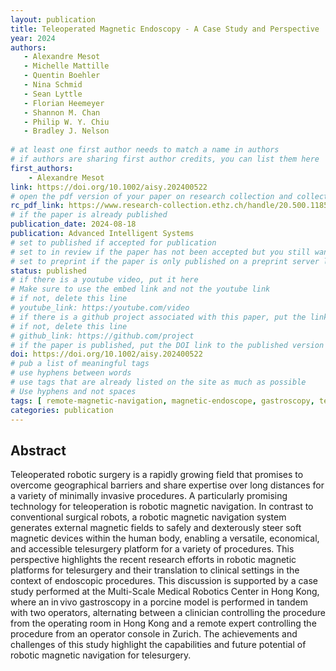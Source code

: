 ```yaml
---
layout: publication
title: Teleoperated Magnetic Endoscopy - A Case Study and Perspective
year: 2024
authors: 
   - Alexandre Mesot
   - Michelle Mattille
   - Quentin Boehler
   - Nina Schmid
   - Sean Lyttle
   - Florian Heemeyer
   - Shannon M. Chan
   - Philip W. Y. Chiu
   - Bradley J. Nelson
   
# at least one first author needs to match a name in authors
# if authors are sharing first author credits, you can list them here
first_authors: 
    - Alexandre Mesot
link: https://doi.org/10.1002/aisy.202400522
# open the pdf version of your paper on research collection and collect the link there
rc_pdf_link: https://www.research-collection.ethz.ch/handle/20.500.11850/689496
# if the paper is already published
publication_date: 2024-08-18
publication: Advanced Intelligent Systems
# set to published if accepted for publication
# set to in review if the paper has not been accepted but you still want a web presence for it
# set to preprint if the paper is only published on a preprint server like arxiv
status: published
# if there is a youtube video, put it here
# Make sure to use the embed link and not the youtube link
# if not, delete this line
# youtube_link: https:/youtube.com/video
# if there is a github project associated with this paper, put the link here
# if not, delete this line
# github_link: https://github.com/project
# if the paper is published, put the DOI link to the published version
doi: https://doi.org/10.1002/aisy.202400522
# pub a list of meaningful tags
# use hyphens between words
# use tags that are already listed on the site as much as possible
# Use hyphens and not spaces
tags: [ remote-magnetic-navigation, magnetic-endoscope, gastroscopy, telesurgery, in-vivo]
categories: publication
---
```


<div class='altmetric-embed' data-doi='10.1002/aisy.202400522'></div>

## Abstract ##
Teleoperated robotic surgery is a rapidly growing field that promises to overcome geographical barriers and share expertise over long distances for a variety of minimally invasive procedures. A particularly promising technology for teleoperation is robotic magnetic navigation. In contrast to conventional surgical robots, a robotic magnetic navigation system generates external magnetic fields to safely and dexterously steer soft magnetic devices within the human body, enabling a versatile, economical, and accessible telesurgery platform for a variety of procedures. This perspective highlights the recent research efforts in robotic magnetic platforms for telesurgery and their translation to clinical settings in the context of endoscopic procedures. This discussion is supported by a case study performed at the Multi-Scale Medical Robotics Center in Hong Kong, where an in vivo gastroscopy in a porcine model is performed in tandem with two operators, alternating between a clinician controlling the procedure from the operating room in Hong Kong and a remote expert controlling the procedure from an operator console in Zurich. The achievements and challenges of this study highlight the capabilities and future potential of robotic magnetic navigation for telesurgery.
